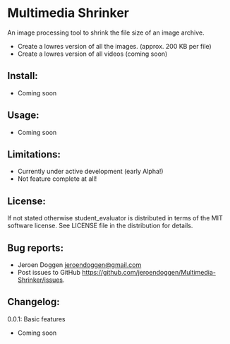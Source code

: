 # Multimedia Shrinker
An image processing tool to shrink the file size of an image archive.
 * Create a lowres version of all the images. (approx. 200 KB per file)
 * Create a lowres version of all videos (coming soon)

## Install:
 * Coming soon

## Usage:
 * Coming soon

## Limitations:
 * Currently under active development (early Alpha!)
 * Not feature complete at all!

## License:
If not stated otherwise student_evaluator is distributed in terms of the MIT software license.
See LICENSE file in the distribution for details.

## Bug reports:
 * Jeroen Doggen <jeroendoggen@gmail.com>
 * Post issues to GitHub https://github.com/jeroendoggen/Multimedia-Shrinker/issues.

## Changelog:
0.0.1: Basic features
 * Coming soon
